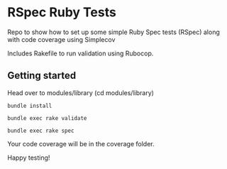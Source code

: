 RSpec Ruby Tests
==============

Repo to show how to set up some simple Ruby Spec tests (RSpec) along with code coverage using Simplecov

Includes Rakefile to run validation using Rubocop.

Getting started
----------

Head over to modules/library (cd modules/library)

    bundle install

    bundle exec rake validate

    bundle exec rake spec

Your code coverage will be in the coverage folder.

Happy testing!
